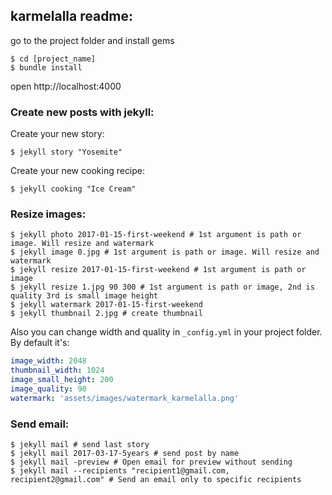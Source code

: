 ## karmelalla readme:

go to the project folder and install gems
```
$ cd [project_name]
$ bundle install
```
open http://localhost:4000

### Create new posts with jekyll:

Create your new story:

    $ jekyll story "Yosemite"

Create your new cooking recipe:

    $ jekyll cooking "Ice Cream"

### Resize images:

```
$ jekyll photo 2017-01-15-first-weekend # 1st argument is path or image. Will resize and watermark
$ jekyll image 0.jpg # 1st argument is path or image. Will resize and watermark
$ jekyll resize 2017-01-15-first-weekend # 1st argument is path or image
$ jekyll resize 1.jpg 90 300 # 1st argument is path or image, 2nd is quality 3rd is small image height
$ jekyll watermark 2017-01-15-first-weekend
$ jekyll thumbnail 2.jpg # create thumbnail
```

Also you can change width and quality in ```_config.yml``` in your project folder. By default it's:

```yml
image_width: 2048
thumbnail_width: 1024
image_small_height: 200
image_quality: 90
watermark: 'assets/images/watermark_karmelalla.png'
```

### Send email:

```
$ jekyll mail # send last story
$ jekyll mail 2017-03-17-5years # send post by name
$ jekyll mail -preview # Open email for preview without sending
$ jekyll mail --recipients "recipient1@gmail.com, recipient2@gmail.com" # Send an email only to specific recipients
```
